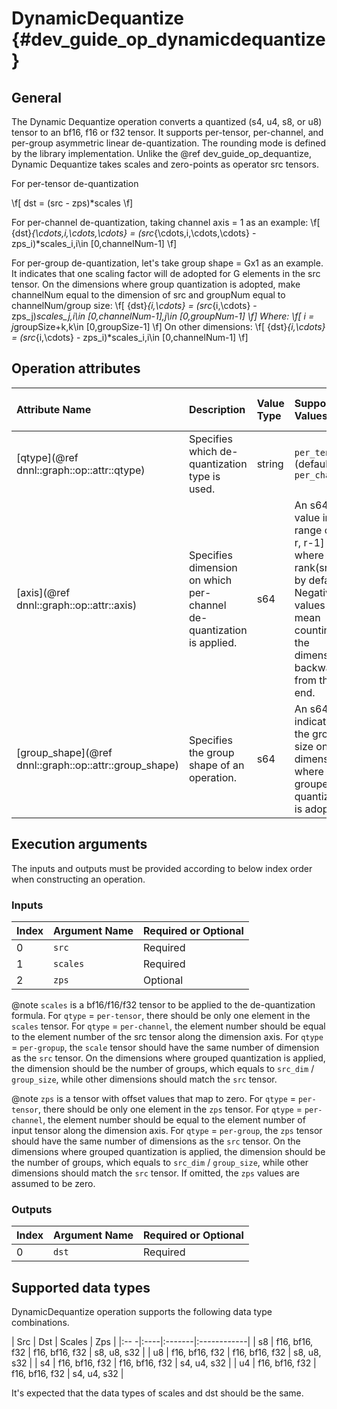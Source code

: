 DynamicDequantize {#dev_guide_op_dynamicdequantize}
===================================================

## General

The Dynamic Dequantize operation converts a quantized (s4, u4, s8, or u8) tensor
to an bf16, f16 or f32 tensor. It supports per-tensor, per-channel, and per-group asymmetric
linear de-quantization. The rounding mode is defined by the library
implementation. Unlike the @ref dev_guide_op_dequantize, Dynamic Dequantize takes
scales and zero-points as operator src tensors.

For per-tensor de-quantization

  \f[ dst = (src - zps)*scales \f]

For per-channel de-quantization, taking channel axis = 1 as an example:
  \f[ {dst}_{\cdots,i,\cdots,\cdots} = (src_{\cdots,i,\cdots,\cdots} - zps_i)*scales_i,i\in [0,channelNum-1] \f]

For per-group de-quantization, let's take group shape = Gx1 as an example. It
indicates that one scaling factor will de adopted for G elements in the src
tensor. On the dimensions where group quantization is adopted, make channelNum
equal to the dimension of src and groupNum equal to channelNum/group size:
  \f[ {dst}_{i,\cdots} = (src_{i,\cdots} - zps_j)*scales_j,i\in [0,channelNum-1],j\in [0,groupNum-1] \f]
Where:
  \f[ i = j*groupSize+k,k\in [0,groupSize-1] \f]
On other dimensions:
  \f[ {dst}_{i,\cdots} = (src_{i,\cdots} - zps_i)*scales_i,i\in [0,channelNum-1] \f]

## Operation attributes

| Attribute Name                             | Description                                                          | Value Type | Supported Values                                                                                                                                | Required or Optional |
|:-------------------------------------------|:---------------------------------------------------------------------|:-----------|:------------------------------------------------------------------------------------------------------------------------------------------------|:---------------------|
| [qtype](@ref dnnl::graph::op::attr::qtype) | Specifies which de-quantization type is used.                        | string     | `per_tensor` (default), `per_channel`                                                                                                           | Optional             |
| [axis](@ref dnnl::graph::op::attr::axis)   | Specifies dimension on which per-channel de-quantization is applied. | s64        | An s64 value in the range of [-r, r-1] where r = rank(src), `1` by default. Negative values mean counting the dimension backwards from the end.  | Optional             |
| [group_shape](@ref dnnl::graph::op::attr::group_shape)   | Specifies the group shape of an operation. | s64        | An s64 list indicates the group size on the dimensions where grouped quantization is adopted.  | Optional             |

## Execution arguments

The inputs and outputs must be provided according to below index order when
constructing an operation.

### Inputs

| Index | Argument Name | Required or Optional |
|:------|:--------------|:---------------------|
| 0     | `src`         | Required             |
| 1     | `scales`      | Required             |
| 2     | `zps`         | Optional             |

@note `scales` is a bf16/f16/f32 tensor to be applied to the de-quantization
formula. For `qtype` = `per-tensor`, there should be only one element in the
`scales` tensor. For `qtype` = `per-channel`, the element number should be equal
to the element number of the src tensor along the dimension axis. For
`qtype` = `per-gropup`, the `scale` tensor should have the same number of 
dimension as the `src` tensor. On the dimensions where grouped quantization is
applied, the dimension should be the number of groups, which equals to
`src_dim` / `group_size`, while other dimensions should match the `src` tensor.

@note `zps` is a tensor with offset values that map to zero. For `qtype` =
`per-tensor`, there should be only one element in the `zps` tensor. For `qtype` =
`per-channel`, the element number should be equal to the element number of input
tensor along the dimension axis. For `qtype` = `per-group`, the `zps` tensor
should have the same number of dimensions as the `src` tensor. On the dimensions
where grouped quantization is applied, the dimension should be the number of
groups, which equals to `src_dim` / `group_size`, while other dimensions should
match the `src` tensor. If omitted, the `zps` values are assumed to be zero.

### Outputs

| Index | Argument Name | Required or Optional |
|:------|:--------------|:---------------------|
| 0     | `dst`         | Required             |

## Supported data types

DynamicDequantize operation supports the following data type combinations.

| Src | Dst | Scales | Zps         |
|:-- -|:----|:-------|:------------|
| s8  | f16, bf16, f32 | f16, bf16, f32 | s8, u8, s32 |
| u8  | f16, bf16, f32 | f16, bf16, f32 | s8, u8, s32 |
| s4  | f16, bf16, f32 | f16, bf16, f32 | s4, u4, s32 |
| u4  | f16, bf16, f32 | f16, bf16, f32 | s4, u4, s32 |

It's expected that the data types of scales and dst should be the same.
